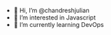 - 👋 Hi, I’m @chandreshjulian
- 👀 I’m interested in Javascript
- 🌱 I’m currently learning DevOps

<!---
- 💞️ I’m looking to collaborate on ...
- 📫 How to reach me ...
chandreshjulian/chandreshjulian is a ✨ special ✨ repository because its `README.md` (this file) appears on your GitHub profile.
You can click the Preview link to take a look at your changes.
--->
